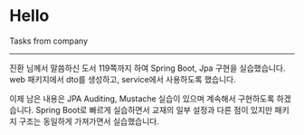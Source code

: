 # Hello
Tasks from company

---

진환 님께서 말씀하신 도서 119쪽까지 하여 Spring Boot, Jpa 구현을 실습했습니다.
web 패키지에서 dto를 생성하고, service에서 사용하도록 했습니다.

이제 남은 내용은 JPA Auditing, Mustache 실습이 있으며 계속해서 구현하도록 하겠습니다.
Spring Boot로 빠르게 실습하면서 교재의 일부 설정과 다른 점이 있지만 패키지 구조는 동일하게 가져가면서 실습했습니다.
